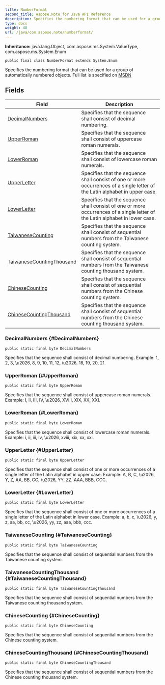 ```yaml
---
title: NumberFormat
second_title: Aspose.Note for Java API Reference
description: Specifies the numbering format that can be used for a group of automatically numbered objects.
type: docs
weight: 48
url: /java/com.aspose.note/numberformat/
---
```


**Inheritance:**
java.lang.Object, com.aspose.ms.System.ValueType, com.aspose.ms.System.Enum
```
public final class NumberFormat extends System.Enum
```

Specifies the numbering format that can be used for a group of automatically numbered objects. Full list is specified on  [MSDN][] 


[MSDN]: https://msdn.microsoft.com/en-us/library/dd923798%28v=office.12%29.aspx
## Fields

| Field | Description |
| --- | --- |
| [DecimalNumbers](#DecimalNumbers) | Specifies that the sequence shall consist of decimal numbering. |
| [UpperRoman](#UpperRoman) | Specifies that the sequence shall consist of uppercase roman numerals. |
| [LowerRoman](#LowerRoman) | Specifies that the sequence shall consist of lowercase roman numerals. |
| [UpperLetter](#UpperLetter) | Specifies that the sequence shall consist of one or more occurrences of a single letter of the Latin alphabet in upper case. |
| [LowerLetter](#LowerLetter) | Specifies that the sequence shall consist of one or more occurrences of a single letter of the Latin alphabet in lower case. |
| [TaiwaneseCounting](#TaiwaneseCounting) | Specifies that the sequence shall consist of sequential numbers from the Taiwanese counting system. |
| [TaiwaneseCountingThousand](#TaiwaneseCountingThousand) | Specifies that the sequence shall consist of sequential numbers from the Taiwanese counting thousand system. |
| [ChineseCounting](#ChineseCounting) | Specifies that the sequence shall consist of sequential numbers from the Chinese counting system. |
| [ChineseCountingThousand](#ChineseCountingThousand) | Specifies that the sequence shall consist of sequential numbers from the Chinese counting thousand system. |
### DecimalNumbers {#DecimalNumbers}
```
public static final byte DecimalNumbers
```


Specifies that the sequence shall consist of decimal numbering. Example: 1, 2, 3, \\u2026, 8, 9, 10, 11, 12, \\u2026, 18, 19, 20, 21.

### UpperRoman {#UpperRoman}
```
public static final byte UpperRoman
```


Specifies that the sequence shall consist of uppercase roman numerals. Example: I, II, III, IV, \\u2026, XVIII, XIX, XX, XXI.

### LowerRoman {#LowerRoman}
```
public static final byte LowerRoman
```


Specifies that the sequence shall consist of lowercase roman numerals. Example: i, ii, iii, iv, \\u2026, xviii, xix, xx, xxi.

### UpperLetter {#UpperLetter}
```
public static final byte UpperLetter
```


Specifies that the sequence shall consist of one or more occurrences of a single letter of the Latin alphabet in upper case. Example: A, B, C, \\u2026, Y, Z, AA, BB, CC, \\u2026, YY, ZZ, AAA, BBB, CCC.

### LowerLetter {#LowerLetter}
```
public static final byte LowerLetter
```


Specifies that the sequence shall consist of one or more occurrences of a single letter of the Latin alphabet in lower case. Example: a, b, c, \\u2026, y, z, aa, bb, cc, \\u2026, yy, zz, aaa, bbb, ccc.

### TaiwaneseCounting {#TaiwaneseCounting}
```
public static final byte TaiwaneseCounting
```


Specifies that the sequence shall consist of sequential numbers from the Taiwanese counting system.

### TaiwaneseCountingThousand {#TaiwaneseCountingThousand}
```
public static final byte TaiwaneseCountingThousand
```


Specifies that the sequence shall consist of sequential numbers from the Taiwanese counting thousand system.

### ChineseCounting {#ChineseCounting}
```
public static final byte ChineseCounting
```


Specifies that the sequence shall consist of sequential numbers from the Chinese counting system.

### ChineseCountingThousand {#ChineseCountingThousand}
```
public static final byte ChineseCountingThousand
```


Specifies that the sequence shall consist of sequential numbers from the Chinese counting thousand system.

